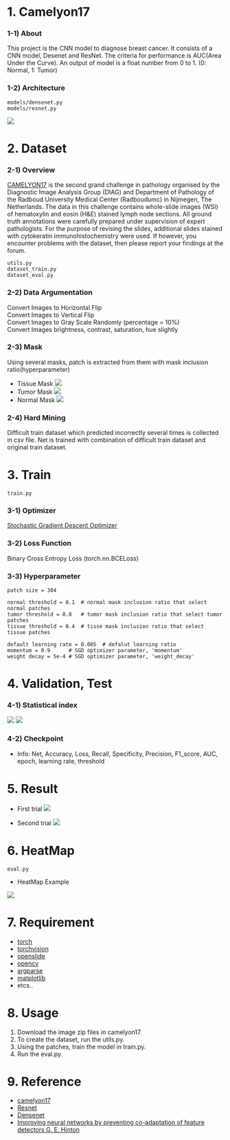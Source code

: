 # 1. Camelyon17 #


### 1-1) About
This project is the CNN model to diagnose breast cancer. It consists of a CNN model,
Desenet and ResNet. The criteria for performance is AUC(Area Under the Curve). 
An output of model is a float number from 0 to 1. (0: Normal, 1: Tumor)


### 1-2) Architecture
```
models/densenet.py
models/resnet.py
```

![](https://i.imgur.com/7yH9SKm.jpg)




# 2. Dataset


### 2-1) Overview
[CAMELYON17](https://camelyon17.grand-challenge.org/) is the second grand challenge in pathology organised 
by the Diagnostic Image Analysis Group (DIAG) and Department of Pathology of the Radboud University Medical 
Center (Radboudumc) in Nijmegen, The Netherlands.
The data in this challenge contains whole-slide images (WSI) of hematoxylin and eosin (H&E) stained lymph node sections.
All ground truth annotations were carefully prepared under supervision of expert pathologists. For the purpose of revising the slides, 
additional slides stained with cytokeratin immunohistochemistry were used. If however, you encounter problems 
with the dataset, then please report your findings at the forum.


```
utils.py
dataset_train.py
dataset_eval.py
```

### 2-2) Data Argumentation

Convert Images to Horizontal Flip\
Convert Images to Vertical Flip\
Convert Images to Gray Scale Randomly (percentage = 10%)\
Convert Images brightness, contrast, saturation, hue slightly


### 2-3) Mask
Using several masks, patch is extracted from them with mask inclusion ratio(hyperparameter) 

- Tissue Mask
![](https://i.imgur.com/y3hnyQA.png)
- Tumor Mask
![](https://i.imgur.com/o9TEHJ7.png)
- Normal Mask
![](https://i.imgur.com/vlH89Zs.png)

### 2-4) Hard Mining
Difficult train dataset which predicted incorrectly several times is collected in csv file.
Net is trained with combination of difficult train dataset and original train dataset.


# 3. Train
```
train.py
```

### 3-1) Optimizer 
[Stochastic Gradient Descent Optimizer](https://en.wikipedia.org/wiki/Stochastic_gradient_descent)


### 3-2) Loss Function
Binary Cross Entropy Loss (torch.nn.BCELoss)


### 3-3) Hyperparameter

    patch size = 304

    normal threshold = 0.1  # normal mask inclusion ratio that select normal patches
    tumor threshold = 0.8   # tumor mask inclusion ratio that select tumor patches
    tissue threshold = 0.4  # tisse mask inclusion ratio that select tissue patches

    default learning rate = 0.005  # defalut learning ratio
    momentum = 0.9      # SGD optimizer parameter, 'momentum'
    weight decay = 5e-4 # SGD optimizer parameter, 'weight_decay'
    

# 4. Validation, Test

### 4-1) Statistical index
![](https://i.imgur.com/xewvt7l.png)
![](https://i.imgur.com/aaSab5K.png)


### 4-2) Checkpoint
- Info: Net, Accuracy, Loss, Recall, Specificity, Precision, F1_score, AUC, epoch, learning rate, threshold
    

# 5. Result

- First trial
![](https://i.imgur.com/LOFysOe.png)

- Second trial
![](https://i.imgur.com/nD8k8s3.png)

# 6. HeatMap
```
eval.py
```
- HeatMap Example

![](https://i.imgur.com/0e2NeHS.jpg)

# 7. Requirement
- [torch](http://pytorch.org/docs/master/nn.html)
- [torchvision](http://pytorch.org/docs/master/torchvision/transforms.html?highlight=torchvision%20transform)
- [openslide](http://openslide.org/api/python/)
- [opencv](https://docs.opencv.org/3.0-beta/doc/py_tutorials/py_tutorials.html)
- [argparse](http://pytorch.org/docs/0.3.0/notes/cuda.html?highlight=argparse)
- [matplotlib](https://matplotlib.org/)
- etcs..


# 8. Usage
1) Download the image zip files in camelyon17.
2) To create the dataset, run the utils.py.
3) Using the patches, train the model in train.py.
4) Run the eval.py.

# 9. Reference
- [camelyon17](https://camelyon17.grand-challenge.org/results/)
- [Resnet](https://arxiv.org/pdf/1512.03385.pdf)
- [Densenet](https://arxiv.org/pdf/1608.06993v5.pdf)
- [Improving neural networks by preventing co-adaptation of feature detectors
G. E. Hinton](http://www.cs.toronto.edu/~fritz/absps/dropout.pdf)
